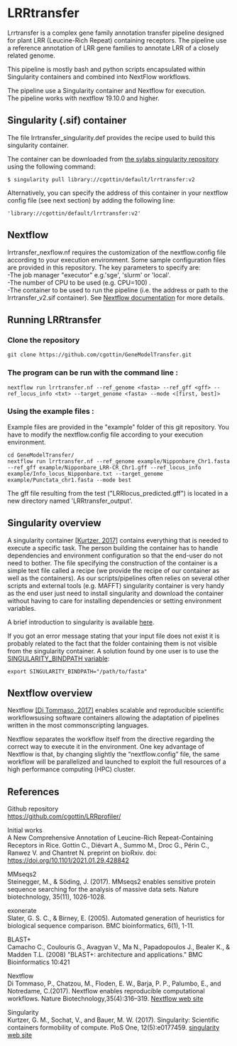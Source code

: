 # LRRtransfer
Lrrtransfer is a complex gene family annotation transfer pipeline designed for plant LRR (Leucine-Rich Repeat) containing receptors. 
The pipeline use a reference annotation of LRR gene families to annotate LRR of a closely related genome.  

This pipeline is mostly bash and python scripts encapsulated within Singularity containers and combined into NextFlow workflows.

The pipeline use a Singularity container and Nextflow for execution.  
The pipeline works with nextflow 19.10.0 and higher.


## Singularity (.sif) container

The file lrrtransfer_singularity.def provides the recipe used to build this singularity container.

The container can be downloaded from [the sylabs singularity repository](https://sylabs.io/) using the following command: 
```
$ singularity pull library://cgottin/default/lrrtransfer:v2
```

Alternatively, you can specify the address of this container in your nextflow config file (see next section) by adding the following line:
```
'library://cgottin/default/lrrtransfer:v2'    
```


## Nextflow 
lrrtransfer_nexflow.nf requires the customization of the nextflow.config file according to your execution environment. Some sample configuration files are provided in this repository. The key parameters to specify are:   
-The job manager "executor" e.g.'sge', 'slurm' or 'local'.  
-The number of CPU to be used (e.g. CPU=100) .  
-The container to be used to run the pipeline (i.e. the address or path to the lrrtransfer_v2.sif container). 
See [Nextflow documentation](https://www.nextflow.io/docs/latest/config.html) for more details.

## Running LRRtransfer
### Clone the repository
```
git clone https://github.com/cgottin/GeneModelTransfer.git
```
### The program can be run with the command line :
```
nextflow run lrrtransfer.nf --ref_genome <fasta> --ref_gff <gff> --ref_locus_info <txt> --target_genome <fasta> --mode <[first, best]>
```
### Using the example files :  
Example files are provided in the "example" folder of this git repository.
You have to modify the nextflow.config file according to your execution environment. 
```
cd GeneModelTransfer/
nextflow run lrrtransfer.nf --ref_genome example/Nipponbare_Chr1.fasta --ref_gff example/Nipponbare_LRR-CR_Chr1.gff --ref_locus_info example/Info_locus_Nipponbare.txt --target_genome example/Punctata_chr1.fasta --mode best
```

The gff file resulting from the test ("LRRlocus_predicted.gff") is located in a new directory named 'LRRtransfer_output'.

## Singularity overview

A singularity container [[Kurtzer, 2017]](#Kurtzer_2017) contains everything that is needed to execute a specific task. The person building the container has to handle dependencies and environment configuration so that the end-user do not need to bother. The file specifying the construction of the container is a simple text file called a recipe (we provide the recipe of our container as well as the containers). As our scripts/pipelines often relies on several other scripts and external tools (e.g. MAFFT) singularity container is very handy as the end user just need to install singularity and download the container without having to care for installing dependencies or setting environment variables.

A brief introduction to singularity is available [here](https://bioweb.supagro.inra.fr/macse/index.php?menu=pipelines).

If you got an error message stating that your input file does not exist it is probably related to the fact that the folder containing them is not visible from the singularity container. A solution found by one user is to use the [SINGULARITY_BINDPATH variable](https://sylabs.io/guides/3.0/user-guide/bind_paths_and_mounts.html):   
```
export SINGULARITY_BINDPATH="/path/to/fasta"
```

## Nextflow overview

Nextflow [[Di Tommaso, 2017]](#Di_Tommaso_2017) enables scalable and reproducible scientific workflowsusing software containers allowing the adaptation of pipelines written in the most commonscripting languages.

Nextflow separates the workflow itself from the directive regarding the correct way to execute it in the environment. One key advantage of Nextflow is that, by changing slightly the “nextflow.config” file, the same workflow will be parallelized and launched to exploit the full resources of a high performance computing (HPC) cluster.

## References

Github repository   
	https://github.com/cgottin/LRRprofiler/

Initial works  
	A New Comprehensive Annotation of Leucine-Rich Repeat-Containing Receptors in Rice. Gottin C., Diévart A., Summo M., Droc G., Périn C., Ranwez V. and Chantret N. preprint on bioRxiv. doi: https://doi.org/10.1101/2021.01.29.428842

MMseqs2  
	Steinegger, M., & Söding, J. (2017). MMseqs2 enables sensitive protein sequence searching for the analysis of massive data sets. Nature biotechnology, 35(11), 1026-1028.

exonerate  
	Slater, G. S. C., & Birney, E. (2005). Automated generation of heuristics for biological sequence comparison. BMC bioinformatics, 6(1), 1-11.

BLAST+  
	Camacho C., Coulouris G., Avagyan V., Ma N., Papadopoulos J., Bealer K., & Madden T.L. (2008) "BLAST+: architecture and applications." BMC Bioinformatics 10:421
	
 Nextflow    
 <a id="Di_Tommaso_2017"></a> Di Tommaso, P., Chatzou, M., Floden, E. W., Barja, P. P., Palumbo, E., and Notredame, C.(2017). Nextflow enables reproducible computational workflows. Nature Biotechnology,35(4):316–319. [Nextflow web site](https://www.nextflow.io/) 
 
Singularity        
<a id="Kurtzer_2017"></a> Kurtzer, G. M., Sochat, V., and Bauer, M. W. (2017). Singularity: Scientific containers formobility of compute. PloS One, 12(5):e0177459. [singularity web site](https://sylabs.io/)
